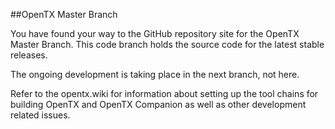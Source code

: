 ﻿##OpenTX Master Branch

You have found your way to the GitHub repository site for the OpenTX Master Branch. This code branch holds the source code for the latest stable releases.    

The ongoing development is taking place in the next branch, not here.  

Refer to the opentx.wiki for information about setting up the tool chains for building OpenTX and OpenTX Companion as well as other development related issues.
